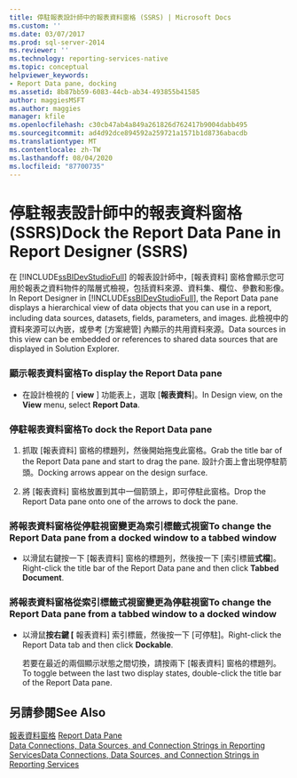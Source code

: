```yaml
---
title: 停駐報表設計師中的報表資料窗格 (SSRS) | Microsoft Docs
ms.custom: ''
ms.date: 03/07/2017
ms.prod: sql-server-2014
ms.reviewer: ''
ms.technology: reporting-services-native
ms.topic: conceptual
helpviewer_keywords:
- Report Data pane, docking
ms.assetid: 8b87bb59-6083-44cb-ab34-493855b41585
author: maggiesMSFT
ms.author: maggies
manager: kfile
ms.openlocfilehash: c30cb47ab4a849a261826d762417b9004dabb495
ms.sourcegitcommit: ad4d92dce894592a259721a1571b1d8736abacdb
ms.translationtype: MT
ms.contentlocale: zh-TW
ms.lasthandoff: 08/04/2020
ms.locfileid: "87700735"
---
```

# <a name="dock-the-report-data-pane-in-report-designer-ssrs"></a><span data-ttu-id="b5948-102">停駐報表設計師中的報表資料窗格 (SSRS)</span><span class="sxs-lookup"><span data-stu-id="b5948-102">Dock the Report Data Pane in Report Designer (SSRS)</span></span>
  <span data-ttu-id="b5948-103">在 [!INCLUDE[ssBIDevStudioFull](../../includes/ssbidevstudiofull-md.md)] 的報表設計師中，[報表資料] 窗格會顯示您可用於報表之資料物件的階層式檢視，包括資料來源、資料集、欄位、參數和影像。</span><span class="sxs-lookup"><span data-stu-id="b5948-103">In Report Designer in [!INCLUDE[ssBIDevStudioFull](../../includes/ssbidevstudiofull-md.md)], the Report Data pane displays a hierarchical view of data objects that you can use in a report, including data sources, datasets, fields, parameters, and images.</span></span> <span data-ttu-id="b5948-104">此檢視中的資料來源可以內嵌，或參考 [方案總管] 內顯示的共用資料來源。</span><span class="sxs-lookup"><span data-stu-id="b5948-104">Data sources in this view can be embedded or references to shared data sources that are displayed in Solution Explorer.</span></span>  
  
### <a name="to-display-the-report-data-pane"></a><span data-ttu-id="b5948-105">顯示報表資料窗格</span><span class="sxs-lookup"><span data-stu-id="b5948-105">To display the Report Data pane</span></span>  
  
-   <span data-ttu-id="b5948-106">在設計檢視的 [ **view** ] 功能表上，選取 [**報表資料**]。</span><span class="sxs-lookup"><span data-stu-id="b5948-106">In Design view, on the **View** menu, select **Report Data**.</span></span>  
  
### <a name="to-dock-the-report-data-pane"></a><span data-ttu-id="b5948-107">停駐報表資料窗格</span><span class="sxs-lookup"><span data-stu-id="b5948-107">To dock the Report Data pane</span></span>  
  
1.  <span data-ttu-id="b5948-108">抓取 [報表資料] 窗格的標題列，然後開始拖曳此窗格。</span><span class="sxs-lookup"><span data-stu-id="b5948-108">Grab the title bar of the Report Data pane and start to drag the pane.</span></span> <span data-ttu-id="b5948-109">設計介面上會出現停駐箭頭。</span><span class="sxs-lookup"><span data-stu-id="b5948-109">Docking arrows appear on the design surface.</span></span>  
  
2.  <span data-ttu-id="b5948-110">將 [報表資料] 窗格放置到其中一個箭頭上，即可停駐此窗格。</span><span class="sxs-lookup"><span data-stu-id="b5948-110">Drop the Report Data pane onto one of the arrows to dock the pane.</span></span>  
  
### <a name="to-change-the-report-data-pane-from-a-docked-window-to-a-tabbed-window"></a><span data-ttu-id="b5948-111">將報表資料窗格從停駐視窗變更為索引標籤式視窗</span><span class="sxs-lookup"><span data-stu-id="b5948-111">To change the Report Data pane from a docked window to a tabbed window</span></span>  
  
-   <span data-ttu-id="b5948-112">以滑鼠右鍵按一下 [報表資料] 窗格的標題列，然後按一下 [索引標籤**式檔**]。</span><span class="sxs-lookup"><span data-stu-id="b5948-112">Right-click the title bar of the Report Data pane and then click **Tabbed Document**.</span></span>  
  
### <a name="to-change-the-report-data-pane-from-a-tabbed-window-to-a-docked-window"></a><span data-ttu-id="b5948-113">將報表資料窗格從索引標籤式視窗變更為停駐視窗</span><span class="sxs-lookup"><span data-stu-id="b5948-113">To change the Report Data pane from a tabbed window to a docked window</span></span>  
  
-   <span data-ttu-id="b5948-114">以滑鼠**按右鍵 [** 報表資料] 索引標籤，然後按一下 [可停駐]。</span><span class="sxs-lookup"><span data-stu-id="b5948-114">Right-click the Report Data tab and then click **Dockable**.</span></span>  
  
     <span data-ttu-id="b5948-115">若要在最近的兩個顯示狀態之間切換，請按兩下 [報表資料] 窗格的標題列。</span><span class="sxs-lookup"><span data-stu-id="b5948-115">To toggle between the last two display states, double-click the title bar of the Report Data pane.</span></span>  
  
## <a name="see-also"></a><span data-ttu-id="b5948-116">另請參閱</span><span class="sxs-lookup"><span data-stu-id="b5948-116">See Also</span></span>  
 <span data-ttu-id="b5948-117">[報表資料窗格](../report-data/report-data-pane.md) </span><span class="sxs-lookup"><span data-stu-id="b5948-117">[Report Data Pane](../report-data/report-data-pane.md) </span></span>  
 [<span data-ttu-id="b5948-118">Data Connections, Data Sources, and Connection Strings in Reporting Services</span><span class="sxs-lookup"><span data-stu-id="b5948-118">Data Connections, Data Sources, and Connection Strings in Reporting Services</span></span>](../data-connections-data-sources-and-connection-strings-in-reporting-services.md)  
  
  
